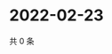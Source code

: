 # 2022-02-23

共 0 条

<!-- BEGIN WEIBO -->
<!-- 最后更新时间 Wed Feb 23 2022 04:01:02 GMT+0800 (China Standard Time) -->

<!-- END WEIBO -->
